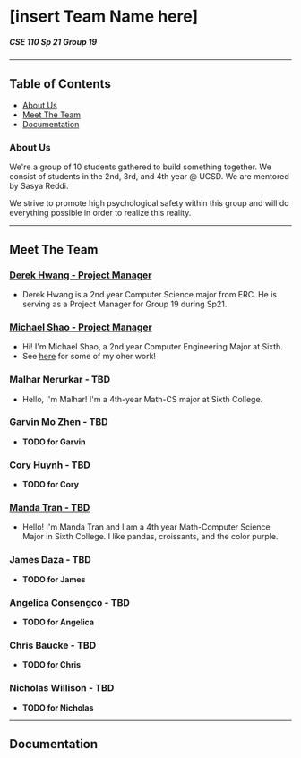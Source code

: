# [insert Team Name here]
##### CSE 110 Sp 21 Group 19

***
## Table of Contents
- [About Us](#about-us)
- [Meet The Team](#meet-the-team)
- [Documentation](#documentation)

### About Us
We're a group of 10 students gathered to build something together. We consist of students in the 2nd, 3rd, and 4th year @ UCSD. We are mentored by Sasya Reddi.

We strive to promote high psychological safety within this group and will do everything possible in order to realize this reality. 

<!--- Include Branding (Mascot/colors/etc.) when that's finalized --->

---

## Meet The Team
### [Derek Hwang - Project Manager](https://github.com/derek-hwang27)
- Derek Hwang is a 2nd year Computer Science major from ERC. He is serving as a Project Manager for Group 19 during Sp21.
<!--- May add more as more things come to mind--->

### [Michael Shao - Project Manager](https://github.com/michl1001)
- Hi! I'm Michael Shao, a 2nd year Computer Engineering Major at Sixth. 
- See [here](https://github.com/michl1001) for some of my oher work!
<!--- May add more as we figure out our brand stuff--->

### Malhar Nerurkar - TBD
- Hello, I'm Malhar! I'm a 4th-year Math-CS major at Sixth College.

### Garvin Mo Zhen - TBD
- **TODO for Garvin**
  
### Cory Huynh - TBD
- **TODO for Cory**
  
### [Manda Tran - TBD](https://github.com/mandatran)
- Hello! I'm Manda Tran and I am a 4th year Math-Computer Science Major in Sixth College. I like pandas, croissants, and the color purple.
  
### James Daza - TBD
- **TODO for James**
  
### Angelica Consengco - TBD
- **TODO for Angelica**
  
### Chris Baucke - TBD
- **TODO for Chris**
  
### Nicholas Willison - TBD
- **TODO for Nicholas**

---

## Documentation
<!--- Will include navigation when documentation is written (might be in another directory...--->
